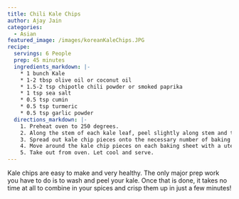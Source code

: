 ```yaml
---
title: Chili Kale Chips
author: Ajay Jain
categories:
  - Asian
featured_image: /images/koreanKaleChips.JPG
recipe:
  servings: 6 People
  prep: 45 minutes
  ingredients_markdown: |-
    * 1 bunch Kale
    * 1-2 tbsp olive oil or coconut oil
    * 1.5-2 tsp chipotle chili powder or smoked paprika
    * 1 tsp sea salt
    * 0.5 tsp cumin
    * 0.5 tsp turmeric
    * 0.5 tsp garlic powder
  directions_markdown: |-
    1. Preheat oven to 250 degrees.
    2. Along the stem of each kale leaf, peel slightly along stem and tear into chip size pieces. Place into a mixing bowl with oil and spices and combine.
    3. Spread out kale chip pieces onto the necessary number of baking sheets. Bake for fifteen minutes.
    4. Move around the kale chip pieces on each baking sheet with a utensil and bake for five more minutes.
    5. Take out from oven. Let cool and serve.
---
```

Kale chips are easy to make and very healthy. The only major prep work you have to do is to wash and peel your kale. Once that is done, it takes no time at all to combine in your spices and crisp them up in just a few minutes!
